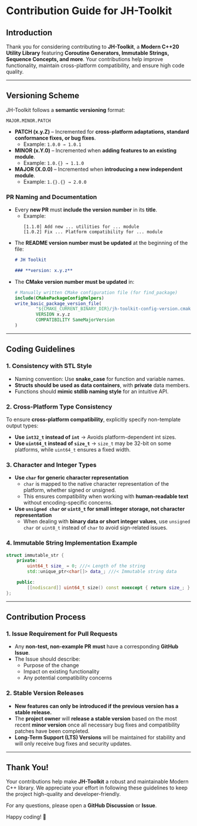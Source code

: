 # Contribution Guide for JH-Toolkit

## Introduction
Thank you for considering contributing to **JH-Toolkit**, a **Modern C++20 Utility Library** featuring **Coroutine Generators, Immutable Strings, Sequence Concepts, and more**. Your contributions help improve functionality, maintain cross-platform compatibility, and ensure high code quality.

---

## Versioning Scheme

JH-Toolkit follows a **semantic versioning** format:

```
MAJOR.MINOR.PATCH
```

- **PATCH (x.y.Z)** – Incremented for **cross-platform adaptations, standard conformance fixes, or bug fixes**.
  - Example: `1.0.0 → 1.0.1`
- **MINOR (x.Y.0)** – Incremented when **adding features to an existing module**.
  - Example: `1.0.{} → 1.1.0`
- **MAJOR (X.0.0)** – Incremented when **introducing a new independent module**.
  - Example: `1.{}.{} → 2.0.0`

### PR Naming and Documentation
- Every **new PR** must **include the version number** in its **title**.
  - Example:
    ```
    [1.1.0] Add new ... utilities for ... module
    [1.0.2] Fix ... Platform compatibility for ... module
    ```
- The **README version number must be updated** at the beginning of the file:
  ```md
  # JH Toolkit
  
  ### **version: x.y.z**
  ```
- The **CMake version number must be updated** in:
  ```cmake
  # Manually written CMake configuration file (for find_package)
  include(CMakePackageConfigHelpers)
  write_basic_package_version_file(
          "${CMAKE_CURRENT_BINARY_DIR}/jh-toolkit-config-version.cmake"
          VERSION x.y.z
          COMPATIBILITY SameMajorVersion
  )
  ```

---

## Coding Guidelines

### 1. **Consistency with STL Style**
- Naming convention: Use **snake_case** for function and variable names.
- **Structs should be used as data containers**, with **private** data members.
- Functions should **mimic stdlib naming style** for an intuitive API.

### 2. **Cross-Platform Type Consistency**
To ensure **cross-platform compatibility**, explicitly specify non-template output types:
- **Use `int32_t` instead of `int`** → Avoids platform-dependent int sizes.
- **Use `uint64_t` instead of `size_t`** → `size_t` may be 32-bit on some platforms, while `uint64_t` ensures a fixed width.

### 3. **Character and Integer Types**
- **Use `char` for generic character representation**
  - `char` is mapped to the native character representation of the platform, whether signed or unsigned.
  - This ensures compatibility when working with **human-readable text** without encoding-specific concerns.
- **Use `unsigned char` or `uint8_t` for small integer storage, not character representation**
  - When dealing with **binary data or short integer values**, use `unsigned char` or `uint8_t` instead of `char` to avoid sign-related issues.

### 4. **Immutable String Implementation Example**
```c++
struct immutable_str {
    private:
        uint64_t size_ = 0; ///< Length of the string
        std::unique_ptr<char[]> data_; ///< Immutable string data

    public:
        [[nodiscard]] uint64_t size() const noexcept { return size_; }
};
```

---

## Contribution Process

### 1. **Issue Requirement for Pull Requests**
- Any **non-test, non-example PR** **must** have a corresponding **GitHub Issue**.
- The Issue should describe:
  - Purpose of the change
  - Impact on existing functionality
  - Any potential compatibility concerns

### 2. **Stable Version Releases**
- **New features can only be introduced if the previous version has a stable release.**
- The **project owner** will **release a stable version** based on the most recent **minor version** once all necessary bug fixes and compatibility patches have been completed.
- **Long-Term Support (LTS) Versions** will be maintained for stability and will only receive bug fixes and security updates.

---

## Thank You!
Your contributions help make **JH-Toolkit** a robust and maintainable Modern C++ library. We appreciate your effort in following these guidelines to keep the project high-quality and developer-friendly.

For any questions, please open a **GitHub Discussion** or **Issue**.

Happy coding! 🚀